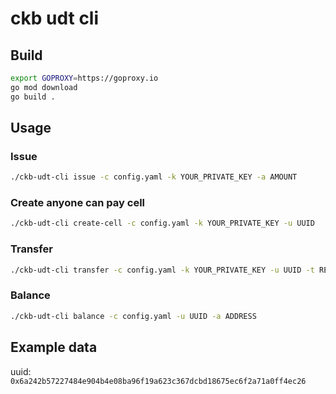 ckb udt cli
===========

## Build

```bash
export GOPROXY=https://goproxy.io
go mod download
go build .
```

## Usage

### Issue

```bash
./ckb-udt-cli issue -c config.yaml -k YOUR_PRIVATE_KEY -a AMOUNT
```

### Create anyone can pay cell

```bash
./ckb-udt-cli create-cell -c config.yaml -k YOUR_PRIVATE_KEY -u UUID
```

### Transfer

```bash
./ckb-udt-cli transfer -c config.yaml -k YOUR_PRIVATE_KEY -u UUID -t RECIPIENT_ADDRESS -a AMOUNT
```

### Balance

```bash
./ckb-udt-cli balance -c config.yaml -u UUID -a ADDRESS
```

## Example data

uuid: `0x6a242b57227484e904b4e08ba96f19a623c367dcbd18675ec6f2a71a0ff4ec26`

